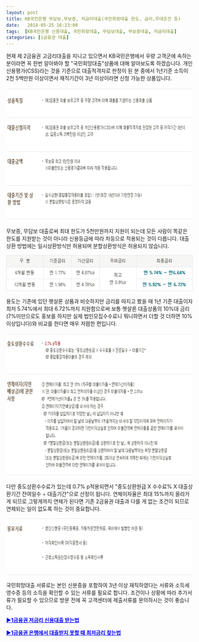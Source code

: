 ```yaml
---
layout: post
title: KB국민은행 무담보,무보증, 저금리대출(국민희망대출 한도, 금리,우대조건 등)
date:   2018-05-25 16:23:00
tags:  [KB국민은행 신용대출, 국민희망대출, 무담보대출, 무보증대출, 저금리대출]
categories: [1금융권 대출]
---
```



현재 제 2금융권 고금리대출을 지니고 있으면서 KB국민은행에서 우량 고객군에 속하는 분이라면 꼭 한번 알아봐야 할 "국민희망대출"상품에 대해 알아보도록 하겠습니다. 개인신용평가(CSS)라는 것을 기준으로 대출적격자로 판정이 된 분 중에서 1년기준 소득이 2천 5백만원 이상이면서 재직기간이 3년 이상이라면 신청 가능한 상품입니다.

<img class="alignnone size-full wp-image-599" src="/images/kbstar_20180525_154714.jpg" alt="" width="100%" height="361" />

무보증, 무담보 대출로써 최대 한도가 5천만원까지 지원이 되는데 모든 사람이 똑같은 한도를 지원받는 것이 아니라 신용등급에 따라 차등으로 적용되는 것이 다릅니다. 대출상환 방법에는 일시상환방식만 허용되며 분할상환방식은 허용되지 않습니다.

<img class="alignnone size-mhmagazinelitecontent wp-image-600" src="/images/kbstar_20180525_154749.jpg" alt="" width="100%" height="98" />

용도는 기존에 있던 햇살론 상품과 비슷하지만 금리를 따지고 봤을 때 1년 기준 대출이자 최저 5.74%에서 최대 6.72%까지 지원함으로써 보통 햇살론 대출상품의 10%대 금리(7%미만으로도 홍보를 하지만 실제 법인모집수수료니 뭐니하면서 더할 것 더하면 10%이상입니다)와 비교를 한다면 매우 저렴한 편입니다.

<img class="alignnone size-mhmagazinelitecontent wp-image-601" src="/images/kbstar_20180525_154829.jpg" alt="" width="100%" height="388" />

다만 중도상환수수료가 있는데 0.7% p적용되면서 "중도상환원급 X 수수료% X 대출상환기간 잔여일수 ÷ 대출기간"으로 산정이 됩니다. 연체이자율은 최대 15%까지 올라가게 되므로 그렇게까지 연체가 된다면 기존 2금융권 대출과 다를 게 없는 조건이 되므로 연체되는 일이 없도록 하는 것이 중요합니다.

<img class="alignnone size-mhmagazinelitecontent wp-image-602" src="/images/kbstar_20180525_154858.jpg" alt="" width="100%" height="155" />

국민희망대출 서류로는 본인 신분증을 포함하여 3년 이상 재직하였다는 서류와 소득세 영수증 등의 소득을 확인할 수 있는 서류를 필요로 합니다. 조건이나 상황에 따라 추가서류가 필요할 수 있으므로 방문 전에 꼭 고객센터에 제출서류를 문의하시는 것이 좋습니다.

<strong><span style="color: #0000ff;"><a style="color: #0000ff;" href="https://finance.leeseungju.com/%EC%A0%9C-1%EA%B8%88%EC%9C%B5%EA%B6%8C-%EC%9D%80%ED%96%89%EC%9D%98-%EC%8B%A0%EC%9A%A9%EB%8C%80%EC%B6%9C-%EC%A0%80%EA%B8%88%EB%A6%AC%EB%8C%80%EC%B6%9C-%EB%85%B8%ED%95%98%EC%9A%B0">▶1금융권 저금리 신용대출 받는법</a></span></strong>

<span style="color: #0000ff;"><strong><a style="color: #0000ff;" href="https://finance.leeseungju.com/%EC%8B%A0%EC%9A%A9%EB%8C%80%EC%B6%9C-%EC%B5%9C%EC%A0%80%EA%B8%88%EB%A6%AC-%EC%B0%BE%EB%8A%94-%EB%B0%A9%EB%B2%95">▶1금융권 은행에서 대출받지 못할 때 최저금리 찾는법</a></strong></span>